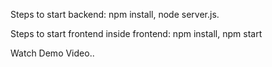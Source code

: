 Steps to start backend: npm install, node server.js.  

Steps to start frontend inside frontend: npm install, npm start  

Watch Demo Video..  
